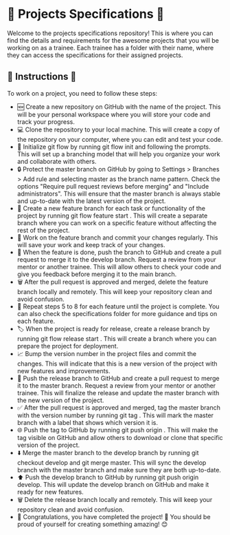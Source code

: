# 🚀 Projects Specifications 🚀

Welcome to the projects specifications repository! This is where you can find the details and requirements for the awesome projects that you will be working on as a trainee. Each trainee has a folder with their name, where they can access the specifications for their assigned projects.

## 📝 Instructions 📝

To work on a project, you need to follow these steps:

- 🆕 Create a new repository on GitHub with the name of the project. This will be your personal workspace where you will store your code and track your progress.
- 💻 Clone the repository to your local machine. This will create a copy of the repository on your computer, where you can edit and test your code.
- 🔀 Initialize git flow by running git flow init and following the prompts. This will set up a branching model that will help you organize your work and collaborate with others.
- 🔒 Protect the master branch on GitHub by going to Settings > Branches > Add rule and selecting master as the branch name pattern. Check the options "Require pull request reviews before merging" and "Include administrators". This will ensure that the master branch is always stable and up-to-date with the latest version of the project.
- 🌱 Create a new feature branch for each task or functionality of the project by running git flow feature start <feature-name>. This will create a separate branch where you can work on a specific feature without affecting the rest of the project.
- 💾 Work on the feature branch and commit your changes regularly. This will save your work and keep track of your changes.
- 🚀 When the feature is done, push the branch to GitHub and create a pull request to merge it to the develop branch. Request a review from your mentor or another trainee. This will allow others to check your code and give you feedback before merging it to the main branch.
- 🗑️ After the pull request is approved and merged, delete the feature branch locally and remotely. This will keep your repository clean and avoid confusion.
- 🔁 Repeat steps 5 to 8 for each feature until the project is complete. You can also check the specifications folder for more guidance and tips on each feature.
- 🏷️ When the project is ready for release, create a release branch by running git flow release start <version-number>. This will create a branch where you can prepare the project for deployment.
- 📈 Bump the version number in the project files and commit the changes. This will indicate that this is a new version of the project with new features and improvements.
- 🎁 Push the release branch to GitHub and create a pull request to merge it to the master branch. Request a review from your mentor or another trainee. This will finalize the release and update the master branch with the new version of the project.
- ✅ After the pull request is approved and merged, tag the master branch with the version number by running git tag <version-number>. This will mark the master branch with a label that shows which version it is.
- 🌐 Push the tag to GitHub by running git push origin <version-number>. This will make the tag visible on GitHub and allow others to download or clone that specific version of the project.
- ⬇️ Merge the master branch to the develop branch by running git checkout develop and git merge master. This will sync the develop branch with the master branch and make sure they are both up-to-date.
- ⬆️ Push the develop branch to GitHub by running git push origin develop. This will update the develop branch on GitHub and make it ready for new features.
- 🗑️ Delete the release branch locally and remotely. This will keep your repository clean and avoid confusion.
- 🎉 Congratulations, you have completed the project! 🎉 You should be proud of yourself for creating something amazing! 😊
